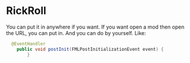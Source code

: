 # RickRoll
You can put it in anywhere if you want.
If you want open a mod then open the URL, you can put in.
And you can do by yourself.
Like:
```java
  @EventHandler
    public void postInit(FMLPostInitializationEvent event) {
        }
       
 

